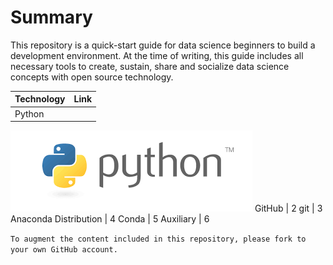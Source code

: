 # Summary

This repository is a quick-start guide for data science beginners to build a development environment. At the time of writing, this guide includes all necessary tools to create, sustain, share and socialize data science concepts with open source technology.

Technology | Link
--- | ---
Python |
![alt text](https://github.com/GarrettEichhorn/development_environment/blob/master/tech-ecosystem/Images/python.png "Python")
GitHub | 2
git | 3
Anaconda Distribution | 4
Conda | 5
Auxiliary | 6


`To augment the content included in this repository, please fork to your own GitHub account.`
